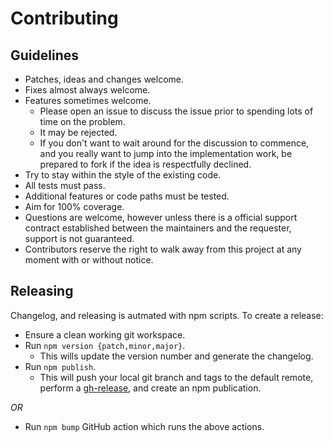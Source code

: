 # Contributing

## Guidelines

- Patches, ideas and changes welcome.
- Fixes almost always welcome.
- Features sometimes welcome.
  - Please open an issue to discuss the issue prior to spending lots of time on the problem.
  - It may be rejected.
  - If you don't want to wait around for the discussion to commence, and you really want to jump into the implementation work, be prepared to fork if the idea is respectfully declined.
- Try to stay within the style of the existing code.
- All tests must pass.
- Additional features or code paths must be tested.
- Aim for 100% coverage.
- Questions are welcome, however unless there is a official support contract established between the maintainers and the requester, support is not guaranteed.
- Contributors reserve the right to walk away from this project at any moment with or without notice.

## Releasing

Changelog, and releasing is autmated with npm scripts.  To create a release:

- Ensure a clean working git workspace.
- Run `npm version {patch,minor,major}`.
  - This wills update the version number and generate the changelog.
- Run `npm publish`.
  - This will push your local git branch and tags to the default remote, perform a [gh-release](https://ghub.io/gh-release), and create an npm publication.

*OR*

- Run `npm bump` GitHub action which runs the above actions.
